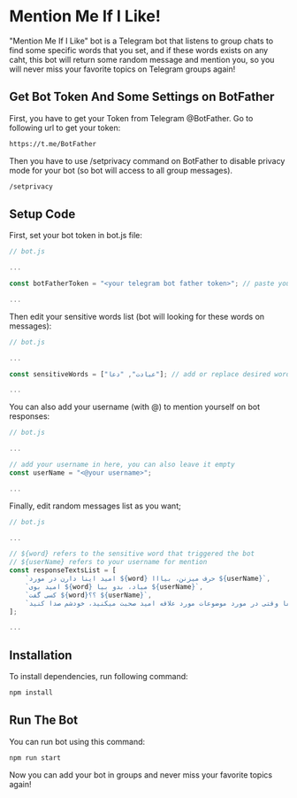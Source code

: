 # Mention Me If I Like!

"Mention Me If I Like" bot is a Telegram bot that listens to group chats to find some specific words that you set, and if these words exists on any caht, this bot will return some random message and mention you, so you will never miss your favorite topics on Telegram groups again!

## Get Bot Token And Some Settings on BotFather

First, you have to get your Token from Telegram @BotFather. Go to following url to get your token:

```bash
https://t.me/BotFather
```

Then you have to use /setprivacy command on BotFather to disable privacy mode for your bot (so bot will access to all group messages).

```bash
/setprivacy
```

## Setup Code

First, set your bot token in bot.js file:

```javascript
// bot.js

...

const botFatherToken = "<your telegram bot father token>"; // paste your token here

...

```

Then edit your sensitive words list (bot will looking for these words on messages):

```javascript
// bot.js

...

const sensitiveWords = ["عبادت", "دعا"]; // add or replace desired words in this array

...

```

You can also add your username (with @) to mention yourself on bot responses:

```javascript
// bot.js

...

// add your username in here, you can also leave it empty
const userName = "<@your username>"; 

...

```

Finally, edit random messages list as you want;

```javascript
// bot.js

...

// ${word} refers to the sensitive word that triggered the bot
// ${userName} refers to your username for mention
const responseTextsList = [
    `امید اینا دارن در مورد ${word} حرف میزنن، بیااا ${userName}`,
    `امید بوی ${word} میاد، بدو بیا ${userName}`,
    `کسی گفت ${word}؟؟ ${userName}`,
    `لطفا وقتی در مورد موضوعات مورد علاقه امید صحبت میکنید، خودشم صدا کنید. ${userName}`,
];

...

```

## Installation

To install dependencies, run following command:

```bash
npm install
```

## Run The Bot

You can run bot using this command:

```bash
npm run start
```

Now you can add your bot in groups and never miss your favorite topics again!